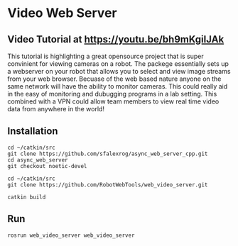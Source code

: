 # Video Web Server

## Video Tutorial at https://youtu.be/bh9mKgiIJAk

This tutorial is highlighting a great opensource project that is super convinient for viewing cameras on a robot. The packege essentially sets up a webserver on your robot that allows you to select and view image streams from your web browser. Becuase of the web based nature anyone on the same network will have the ability to monitor cameras. This could really aid in the easy of monitoring and dubugging programs in a lab setting. This combined with a VPN could allow team members to view real time video data from anywhere in the world!

## Installation

```
cd ~/catkin/src
git clone https://github.com/sfalexrog/async_web_server_cpp.git
cd async_web_server
git checkout noetic-devel
```

```
cd ~/catkin/src
git clone https://github.com/RobotWebTools/web_video_server.git
```

```
catkin build
```

## Run 
```
rosrun web_video_server web_video_server
```

